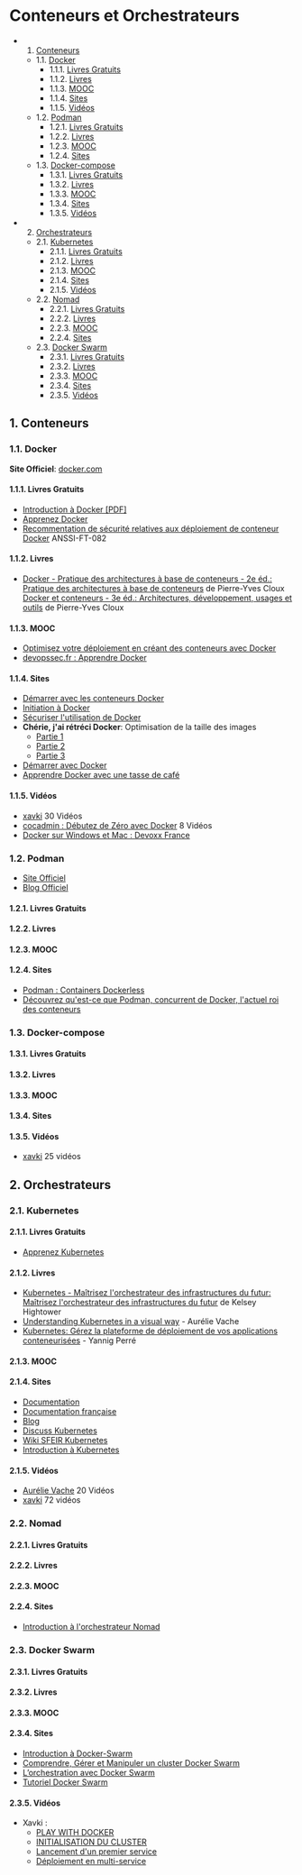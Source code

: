 # Conteneurs et Orchestrateurs

<!-- vscode-markdown-toc -->
* 1. [Conteneurs](#Conteneurs)
	* 1.1. [Docker](#Docker)
		* 1.1.1. [Livres Gratuits](#DockerLivresGratuits)
		* 1.1.2. [Livres](#DockerLivres)
		* 1.1.3. [MOOC](#DockerMOOC)
		* 1.1.4. [Sites](#DockerSites)
		* 1.1.5. [Vidéos](#DockerVidos)
	* 1.2. [Podman](#Podman)
		* 1.2.1. [Livres Gratuits](#PodmanLivresGratuits)
		* 1.2.2. [Livres](#PodmanLivres)
		* 1.2.3. [MOOC](#PodmanMOOC)
		* 1.2.4. [Sites](#PodmanSites)
	* 1.3. [Docker-compose](#Docker-compose)
		* 1.3.1. [Livres Gratuits](#DockerComposeLivresGratuits)
		* 1.3.2. [Livres](#DockerComposeLivres)
		* 1.3.3. [MOOC](#DockerComposeMOOC)
		* 1.3.4. [Sites](#DockerComposeSites)
		* 1.3.5. [Vidéos](#DockerComposeVidos)
* 2. [Orchestrateurs](#Orchestrateurs)
	* 2.1. [Kubernetes](#Kubernetes)
		* 2.1.1. [Livres Gratuits](#KubernetesLivresGratuits)
		* 2.1.2. [Livres](#KubernetesLivres)
		* 2.1.3. [MOOC](#KubernetesMOOC)
		* 2.1.4. [Sites](#KubernetesSites)
		* 2.1.5. [Vidéos](#KubernetesVidos)
	* 2.2. [Nomad](#Nomad)
		* 2.2.1. [Livres Gratuits](#NomadLivresGratuits)
		* 2.2.2. [Livres](#NomadLivres)
		* 2.2.3. [MOOC](#NomadMOOC)
		* 2.2.4. [Sites](#NomadSites)
	* 2.3. [Docker Swarm](#DockerSwarm)
		* 2.3.1. [Livres Gratuits](#DockerSwarmLivresGratuits)
		* 2.3.2. [Livres](#DockerSwarmLivres)
		* 2.3.3. [MOOC](#DockerSwarmMOOC)
		* 2.3.4. [Sites](#DockerSwarmSites)
		* 2.3.5. [Vidéos](#DockerSwarmVidos)

<!-- vscode-markdown-toc-config
	numbering=true
	autoSave=true
	/vscode-markdown-toc-config -->
<!-- /vscode-markdown-toc -->

##  1. <a name='Conteneurs'></a>Conteneurs

###  1.1. <a name='Docker'></a>Docker

**Site Officiel**: [docker.com](https://www.docker.com/)

####  1.1.1. <a name='DockerLivresGratuits'></a>Livres Gratuits

* [Introduction à Docker [PDF]](https://halshs.archives-ouvertes.fr/cel-02285669/file/Introduction%20%C3%A0%20Docker.pdf)
* [Apprenez Docker](https://riptutorial.com/Download/docker-fr.pdf)
* [Recommentation de sécurité relatives aux déploiement de conteneur Docker](https://www.ssi.gouv.fr/uploads/2020/12/docker_fiche_technique.pdf) ANSSI-FT-082

####  1.1.2. <a name='DockerLivres'></a>Livres

* [Docker - Pratique des architectures à base de conteneurs - 2e éd.: Pratique
  des architectures à base de conteneurs](https://amzn.to/3CHdHxe) de
  Pierre-Yves Cloux
  [Docker et conteneurs - 3e éd.: Architectures, développement, usages et outils](https://amzn.to/3Mifxbo) de
  Pierre-Yves Cloux

####  1.1.3. <a name='DockerMOOC'></a>MOOC

* [Optimisez votre déploiement en créant des conteneurs avec Docker](https://openclassrooms.com/fr/courses/2035766-optimisez-votre-deploiement-en-creant-des-conteneurs-avec-docker/6211458-lancez-votre-premier-conteneur-en-local)
* [devopssec.fr : Apprendre Docker](https://devopssec.fr/article/cours-complet-apprendre-technologie-docker#begin-article-section)

####  1.1.4. <a name='DockerSites'></a>Sites

* [Démarrer avec les conteneurs Docker](https://blog.stephane-robert.info/post/introduction-docker/)
* [Initiation à Docker](https://xebia-france.github.io/docker-initiation/groups/io.html)
* [Sécuriser l'utilisation de Docker](https://blog.stephane-robert.info/post/docker-rootless-securite-seccomp-namespace-capabilities/)
* **Chérie, j'ai rétréci Docker**: Optimisation de la taille des images
  * [Partie 1](https://enix.io/fr/blog/cherie-j-ai-retreci-docker-part1/)
  * [Partie 2](https://enix.io/fr/blog/cherie-j-ai-retreci-docker-part2/)
  * [Partie 3](https://enix.io/fr/blog/cherie-j-ai-retreci-docker-part2/)
* [Démarrer avec Docker](https://blog.stephane-robert.info/post/introduction-docker/)
* [Apprendre Docker avec une tasse de café](https://docker.avec.une-tasse-de.cafe/)

####  1.1.5. <a name='DockerVidos'></a>Vidéos

* [xavki](https://www.youtube.com/watch?v=fdlZqRZXWOc) 30 Vidéos
* [cocadmin : Débutez de Zéro avec Docker](https://www.youtube.com/playlist?list=PL8SZiccjllt1jz9DsD4MPYbbiGOR_FYHu) 8 Vidéos
* [Docker sur Windows et Mac : Devoxx France](https://www.youtube.com/watch?v=8VAYSn2DmJM)

###  1.2. <a name='Podman'></a>Podman

* [Site Officiel](https://podman.io/)
* [Blog Officiel](https://podman.io/blogs/)

####  1.2.1. <a name='PodmanLivresGratuits'></a>Livres Gratuits

####  1.2.2. <a name='PodmanLivres'></a>Livres

####  1.2.3. <a name='PodmanMOOC'></a>MOOC

####  1.2.4. <a name='PodmanSites'></a>Sites

* [Podman : Containers Dockerless](https://www.grottedubarbu.fr/podman-containers-dockerless/)
* [Découvrez qu'est-ce que Podman, concurrent de Docker, l'actuel roi des conteneurs](https://pandorafms.com/blog/fr/quest-ce-que-podman-2/)

###  1.3. <a name='Docker-compose'></a>Docker-compose

####  1.3.1. <a name='DockerComposeLivresGratuits'></a>Livres Gratuits

####  1.3.2. <a name='DockerComposeLivres'></a>Livres

####  1.3.3. <a name='DockerComposeMOOC'></a>MOOC

####  1.3.4. <a name='DockerComposeSites'></a>Sites

####  1.3.5. <a name='DockerComposeVidos'></a>Vidéos

* [xavki](https://www.youtube.com/playlist?list=PLn6POgpklwWqaC1pdx02SrrgOaL2ZL7G0)
  25 vidéos

##  2. <a name='Orchestrateurs'></a>Orchestrateurs

###  2.1. <a name='Kubernetes'></a>Kubernetes

####  2.1.1. <a name='KubernetesLivresGratuits'></a>Livres Gratuits

* [Apprenez Kubernetes](https://riptutorial.com/Download/kubernetes-fr.pdf)

####  2.1.2. <a name='KubernetesLivres'></a>Livres

* [Kubernetes - Maîtrisez l'orchestrateur des infrastructures du futur:
  Maîtrisez l'orchestrateur des infrastructures du
  futur](https://amzn.to/3CG12e8) de Kelsey Hightower
* [Understanding Kubernetes in a visual way](https://amzn.to/3Tfa5IM) - Aurélie Vache
* [Kubernetes: Gérez la plateforme de déploiement de vos applications conteneurisées](https://amzn.to/3CQJVF8) - Yannig Perré

####  2.1.3. <a name='KubernetesMOOC'></a>MOOC

####  2.1.4. <a name='KubernetesSites'></a>Sites

* [Documentation](https://kubernetes.io/docs/home/)
* [Documentation française](https://kubernetes.io/fr/docs/home/)
* [Blog](https://kubernetes.io/blog/)
* [Discuss Kubernetes](https://discuss.kubernetes.io/)
* [Wiki SFEIR Kubernetes](https://wiki.sfeir.com/kubernetes/)
* [Introduction à Kubernetes](https://blog.stephane-robert.info/post/introduction-kubernetes/)

####  2.1.5. <a name='KubernetesVidos'></a>Vidéos

* [Aurélie Vache](https://www.youtube.com/channel/UCrRk0kOP58lBMl9B8ZS8Vlg) 20 Vidéos
* [xavki](https://www.youtube.com/playlist?list=PLn6POgpklwWqfzaosSgX2XEKpse5VY2v5)
  72 vidéos

###  2.2. <a name='Nomad'></a>Nomad

####  2.2.1. <a name='NomadLivresGratuits'></a>Livres Gratuits

####  2.2.2. <a name='NomadLivres'></a>Livres

####  2.2.3. <a name='NomadMOOC'></a>MOOC

####  2.2.4. <a name='NomadSites'></a>Sites

* [Introduction à l'orchestrateur Nomad](https://blog.stephane-robert.info/post/introduction-hashicorp-nomad/)

###  2.3. <a name='DockerSwarm'></a>Docker Swarm

####  2.3.1. <a name='DockerSwarmLivresGratuits'></a>Livres Gratuits

####  2.3.2. <a name='DockerSwarmLivres'></a>Livres

####  2.3.3. <a name='DockerSwarmMOOC'></a>MOOC

####  2.3.4. <a name='DockerSwarmSites'></a>Sites

* [Introduction à Docker-Swarm](https://www.grottedubarbu.fr/introduction-docker-swarm/)
* [Comprendre, Gérer et Manipuler un cluster Docker Swarm](https://devopssec.fr/article/comprendre-gerer-manipuler-un-cluster-docker-swarm)
* [L’orchestration avec Docker Swarm](https://www.aneo.eu/lorchestration-docker-swarm/)
* [Tutoriel Docker Swarm](https://www.webblog.tophebergeur.com/tutoriel-docker-swarm.html)

####  2.3.5. <a name='DockerSwarmVidos'></a>Vidéos

* Xavki :
  * [PLAY WITH DOCKER](https://www.youtube.com/watch?v=uQ5PpdVmaBw)
  * [INITIALISATION DU CLUSTER](https://www.youtube.com/watch?v=U_chRBeEiyU)
  * [Lancement d'un premier service](https://www.youtube.com/watch?v=0ndWQd2nEsg)
  * [Déploiement en multi-service](https://www.youtube.com/watch?v=eRAIUwi36Vc)

